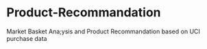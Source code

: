 # Product-Recommandation

Market Basket Ana;ysis and Product Recommandation based on UCI purchase data
